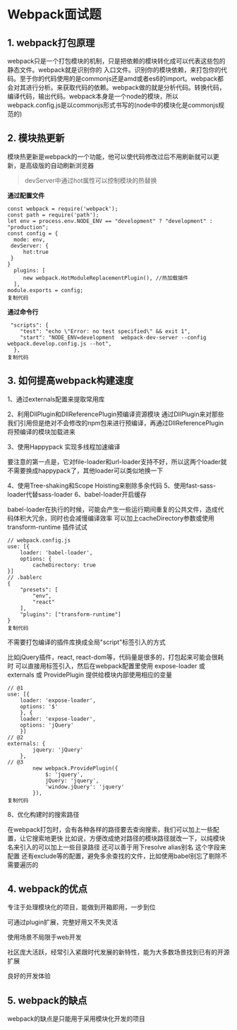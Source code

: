 # Webpack面试题

## 1. webpack打包原理

webpack只是一个打包模块的机制，只是把依赖的模块转化成可以代表这些包的静态文件。webpack就是识别你的 入口文件。识别你的模块依赖，来打包你的代码。至于你的代码使用的是commonjs还是amd或者es6的import。webpack都会对其进行分析。来获取代码的依赖。webpack做的就是分析代码。转换代码，编译代码，输出代码。webpack本身是一个node的模块，所以webpack.config.js是以commonjs形式书写的(node中的模块化是commonjs规范的)

## 2. 模块热更新

模块热更新是webpack的一个功能，他可以使代码修改过后不用刷新就可以更新，是高级版的自动刷新浏览器

> devServer中通过hot属性可以控制模块的热替换

**通过配置文件**

```
const webpack = require('webpack');
const path = require('path');
let env = process.env.NODE_ENV == "development" ? "development" : "production";
const config = {
  mode: env,
 devServer: {
     hot:true
 }
}
  plugins: [
     new webpack.HotModuleReplacementPlugin(), //热加载插件
  ],
module.exports = config;
复制代码
```

**通过命令行**

```
 "scripts": {
    "test": "echo \"Error: no test specified\" && exit 1",
    "start": "NODE_ENV=development  webpack-dev-server --config  webpack.develop.config.js --hot",
  },
复制代码
```

## 3. 如何提高webpack构建速度

1、通过externals配置来提取常用库

2、利用DllPlugin和DllReferencePlugin预编译资源模块 通过DllPlugin来对那些我们引用但是绝对不会修改的npm包来进行预编译，再通过DllReferencePlugin将预编译的模块加载进来

3、使用Happypack 实现多线程加速编译

要注意的第一点是，它对file-loader和url-loader支持不好，所以这两个loader就不需要换成happypack了，其他loader可以类似地换一下

4、使用Tree-shaking和Scope Hoisting来剔除多余代码 5、使用fast-sass-loader代替sass-loader 6、babel-loader开启缓存

babel-loader在执行的时候，可能会产生一些运行期间重复的公共文件，造成代码体积大冗余，同时也会减慢编译效率 可以加上cacheDirectory参数或使用 transform-runtime 插件试试

```
// webpack.config.js
use: [{
    loader: 'babel-loader',
    options: {
        cacheDirectory: true
}]
// .bablerc
{
    "presets": [
        "env",
        "react"
    ],
    "plugins": ["transform-runtime"]
}
复制代码
```

不需要打包编译的插件库换成全局"script"标签引入的方式

比如jQuery插件，react, react-dom等，代码量是很多的，打包起来可能会很耗时 可以直接用标签引入，然后在webpack配置里使用 expose-loader 或 externals 或 ProvidePlugin 提供给模块内部使用相应的变量

```
// @1
use: [{
    loader: 'expose-loader',
    options: '$'
    }, {
    loader: 'expose-loader',
    options: 'jQuery'
    }]
// @2
externals: {
        jquery: 'jQuery'
    },
// @3
        new webpack.ProvidePlugin({
            $: 'jquery',
            jQuery: 'jquery',
            'window.jQuery': 'jquery'
        }),
复制代码
```

8、优化构建时的搜索路径

在webpack打包时，会有各种各样的路径要去查询搜索，我们可以加上一些配置，让它搜索地更快 比如说，方便改成绝对路径的模块路径就改一下，以纯模块名来引入的可以加上一些目录路径 还可以善于用下resolve alias别名 这个字段来配置 还有exclude等的配置，避免多余查找的文件，比如使用babel别忘了剔除不需要遍历的

## 4. webpack的优点

专注于处理模块化的项目，能做到开箱即用，一步到位

可通过plugin扩展，完整好用又不失灵活

使用场景不局限于web开发

社区庞大活跃，经常引入紧跟时代发展的新特性，能为大多数场景找到已有的开源扩展

良好的开发体验

## 5. webpack的缺点

webpack的缺点是只能用于采用模块化开发的项目